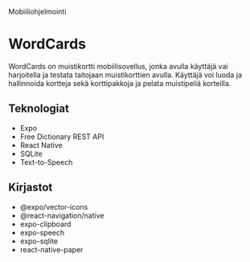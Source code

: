 Mobiiliohjelmointi

# WordCards
WordCards on muistikortti mobiilisovellus, jonka avulla käyttäjä vai harjoitella ja testata taitojaan muistikorttien avulla. Käyttäjä voi luoda ja hallinnoida kortteja sekä korttipakkoja ja pelata muistipeliä korteilla. 

## Teknologiat
- Expo
- Free Dictionary REST API
- React Native
- SQLite
- Text-to-Speech

## Kirjastot
- @expo/vector-icons
- @react-navigation/native
- expo-clipboard
- expo-speech
- expo-sqlite
- react-native-paper
  
